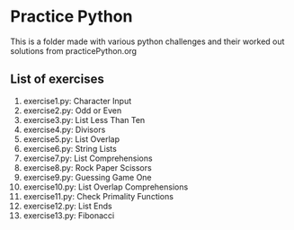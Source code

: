 # Practice Python
This is a folder made with various python challenges
and their worked out solutions from practicePython.org

## List of exercises

1)    exercise1.py:     Character Input
2)    exercise2.py:     Odd or Even
3)    exercise3.py:     List Less Than Ten
4)    exercise4.py:     Divisors
5)    exercise5.py:     List Overlap
6)    exercise6.py:     String Lists
7)    exercise7.py:     List Comprehensions
8)    exercise8.py:     Rock Paper Scissors
9)    exercise9.py:     Guessing Game One
10)   exercise10.py:    List Overlap Comprehensions
11)   exercise11.py:    Check Primality Functions
12)   exercise12.py:    List Ends
13)   exercise13.py:    Fibonacci
